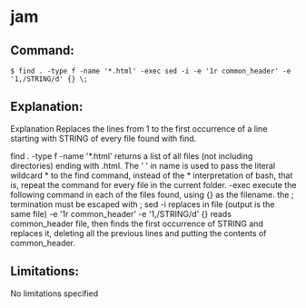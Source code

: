 # jam

## Command:
```
$ find . -type f -name '*.html' -exec sed -i -e '1r common_header' -e '1,/STRING/d' {} \;
```

## Explanation:
Explanation
Replaces the lines from 1 to the first occurrence of a line starting with STRING of every file found with find.

find . -type f -name '*.html' returns a list of all files (not including directories) ending with .html. The ' ' in name is used to pass the literal wildcard * to the find command, instead of the * interpretation of bash, that is, repeat the command for every file in the current folder.
-exec execute the following command in each of the files found, using {} as the filename. the ; termination must be escaped with \;
sed -i replaces in file (output is the same file)
-e '1r common_header' -e '1,/STRING/d' {} reads common_header file, then finds the first occurrence of STRING and replaces it, deleting all the previous lines and putting the contents of common_header.

## Limitations:
No limitations specified

